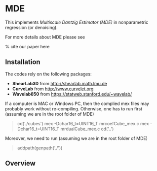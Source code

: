 # MDE
This implements *Multiscale Dantzig Estimator (MDE)* in nonparametric regression (or denoising). 


For more details about MDE please see 

% cite our paper here

## Installation
The codes rely on the following packages:
- **ShearLab3D** from http://shearlab.math.lmu.de
- **CurveLab** from http://www.curvelet.org
- **Wavelab850** from https://statweb.stanford.edu/~wavelab/

If a computer is MAC or Windows PC, then the complied mex files may probably work without re-compiling. Otherwise, one has to run first (assuming we are in the root folder of MDE)

> cd('./cubes') 
> mex -Dchar16_t=UINT16_T mrcoefCube_mex.c 
> mex -Dchar16_t=UINT16_T mrdualCube_mex.c 
> cd('..') 

Moreover, we need to run (assuming we are in the root folder of MDE)
> addpath(genpath('./'))

## Overview


